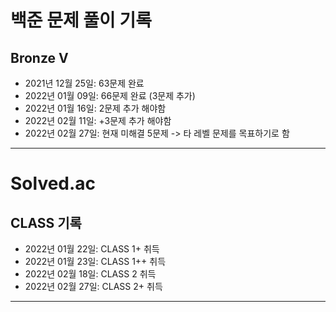 # 백준 문제 풀이 기록
## Bronze V
* 2021년 12월 25일: 63문제 완료
* 2022년 01월 09일: 66문제 완료 (3문제 추가)
* 2022년 01월 16일: 2문제 추가 해야함
* 2022년 02월 11일: +3문제 추가 해야함
* 2022년 02월 27일: 현재 미해결 5문제 -> 타 레벨 문제를 목표하기로 함
-----------
# Solved.ac
## CLASS 기록
* 2022년 01월 22일: CLASS 1+  취득
* 2022년 01월 23일: CLASS 1++ 취득
* 2022년 02월 18일: CLASS 2   취득
* 2022년 02월 27일: CLASS 2+  취득
-----------
